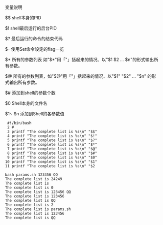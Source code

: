 变量说明

$$  shell本身的PID

$!  shell最后运行的后台PID

$?  最后运行的命令的结束代码

$-  使用Set命令设定的flag一览

$*  所有的参数列表 如"$*"用「"」括起来的情况、以"$1 $2 … $n"的形式输出所有参数。

$@  所有的参数列表，如"$@"用「"」括起来的情况、以"$1" "$2" … "$n" 的形式输出所有参数。

$# 添加到shell的参数个数

$0  Shell本身的文件名

$1~ $n  添加到Shell的各参数值


     #!/bin/bash
     2 #
     3 printf "The complete list is %s\n" "$$"
     4 printf "The complete list is %s\n" "$!"
     5 printf "The complete list is %s\n" "$?"
     6 printf "The complete list is %s\n" "$*"
     7 printf "The complete list is %s\n" "$@"
     8 printf "The complete list is %s\n" "$#"
     9 printf "The complete list is %s\n" "$0"
    10 printf "The complete list is %s\n" "$1"
    11 printf "The complete list is %s\n" "$2
    
    bash params.sh 123456 QQ
    The complete list is 24249
    The complete list is
    The complete list is 0
    The complete list is 123456 QQ
    The complete list is 123456
    The complete list is QQ
    The complete list is 2
    The complete list is params.sh
    The complete list is 123456
    The complete list is QQ